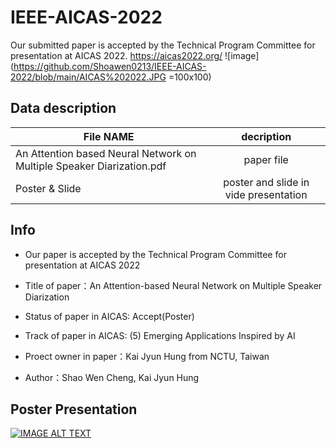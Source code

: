 # IEEE-AICAS-2022
Our submitted paper is accepted by the Technical Program Committee for presentation at AICAS 2022. https://aicas2022.org/
![image](https://github.com/Shoawen0213/IEEE-AICAS-2022/blob/main/AICAS%202022.JPG =100x100)
## Data description
| File NAME                                                             | decription                            |
| ----------------------------------------------------------------------|:-------------------------------------:|
| An Attention based Neural Network on Multiple Speaker Diarization.pdf | paper file                            |
| Poster & Slide                                                        | poster and slide in vide presentation |


## Info
- Our paper is accepted by the Technical Program Committee for presentation at AICAS 2022

- Title of paper：An Attention-based Neural Network on Multiple Speaker Diarization
- Status of paper in AICAS: Accept(Poster)
- Track of paper in AICAS: (5) Emerging Applications Inspired by AI
- Proect owner in paper：Kai Jyun Hung from NCTU, Taiwan
- Author：Shao Wen Cheng, Kai Jyun Hung

## Poster Presentation
[![IMAGE ALT TEXT](http://img.youtube.com/vi/tNQejU47asc/0.jpg)](https://youtu.be/tNQejU47asc "[AICAS 2022] An Attention­based Neural Network on Multiple Speaker Diarization")
